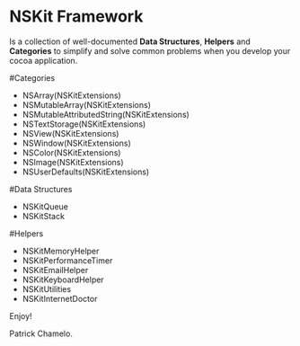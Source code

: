NSKit Framework
=====

Is a collection of well-documented __Data Structures__, __Helpers__ and __Categories__ to simplify and solve common problems when you develop your cocoa application. 

#Categories
- NSArray(NSKitExtensions)
- NSMutableArray(NSKitExtensions)
- NSMutableAttributedString(NSKitExtensions)
- NSTextStorage(NSKitExtensions)
- NSView(NSKitExtensions)
- NSWindow(NSKitExtensions)
- NSColor(NSKitExtensions)
- NSImage(NSKitExtensions)
- NSUserDefaults(NSKitExtensions)

#Data Structures
- NSKitQueue
- NSKitStack

#Helpers
- NSKitMemoryHelper
- NSKitPerformanceTimer
- NSKitEmailHelper
- NSKitKeyboardHelper
- NSKitUtilities
- NSKitInternetDoctor

Enjoy!

Patrick Chamelo.
